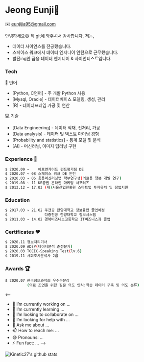# Jeong Eunji👋

✉️ eunjijia95@gmail.com

안녕하세요😄 제 git에 와주셔서 감사합니다.
저는,
  - 데이터 사이언스를 전공했습니다.
  - 스페이스 워크에서 데이터 엔지니어 인턴으로 근무했습니다.
  - 발전ing인 금융 데이터 엔지니어 & 사이언티스트입니다.

### Tech

📔 언어
* [Python, C언어] - 주 개발 Python 사용
* [Mysql, Oracle] - 데이터베이스 모델링, 생성, 관리
* [R] - 데이터프레임 가공 및 연산
 
💻 기술
* [Data Engineering] - 데이터 적재, 전처리, 가공
* [Data analysis] - 데이터 및 텍스트 마이닝 경험
* [Probability and statistics] - 통계 모델 및 분석
* [AI] - 머신러닝, 이미지 딥러닝 구현


### Experience 🏢

```sh
$ 2020.09 ~    에프앤가이드 펀드평가팀 DE
$ 2020.07 ~ 08 스페이스 워크 DE 인턴
$ 2020.03 ~ 06 응용머신러닝랩 학부연구생(의료용 챗봇 개발 연구)
$ 2019.08 ~ 11 KB증권 온라인 마케팅 서포터즈
$ 2013.12 ~ 17.03 (재)서울산업진흥원 스타트업 투자유치 및 창업지원
```

### Education

```sh
$ 2017.03 ~ 21.02 주전공 한양대학교 정보융합 졸업예정
$                 다중전공 한양대학교 정보시스템
$ 2011.03 ~ 14.02 경복비즈니스고등학교 IT비즈니스과 졸업
```

### Certificates ♥️

```sh
$ 2020.11 정보처리기사
$ 2020.09 ADsP(데이터분석 준전문가)
$ 2020.03 TOEIC-Speaking Test(lv.6)
$ 2019.11 사회조사분석사 2급
```

### Awards 🏆
```sh
$ 2020.07 한국정보과학회 우수논문상
          (의료 조언을 위한 질문 의도 인식:학습 데이터 구축 및 의도 분류)
```
<--
- 🔭 I’m currently working on ...
- 🌱 I’m currently learning ...
- 👯 I’m looking to collaborate on ...
- 🤔 I’m looking for help with ...
- 💬 Ask me about ...
- 📫 How to reach me: ...
- 😄 Pronouns: ...
- ⚡ Fun fact: ...
-->

![Kinetic27's github stats](https://github-readme-stats.vercel.app/api?username=eunjiJeong729&show_icons=true)
